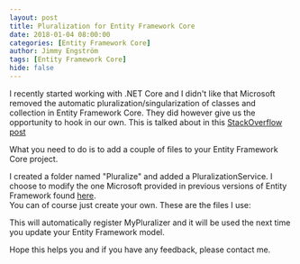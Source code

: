 ```yaml
---
layout: post
title: Pluralization for Entity Framework Core
date: 2018-01-04 08:00:00
categories: [Entity Framework Core]
author: Jimmy Engström
tags: [Entity Framework Core]
hide: false
---
```



I recently started working with .NET Core and I didn't like that Microsoft removed the automatic pluralization/singularization of classes and collection in Entity Framework Core.
They did however give us the opportunity to hook in our own.
This is talked about in this [StackOverflow post](https://stackoverflow.com/questions/39281647/entityframework-core-database-first-approach-pluralizing-table-names/47410837#47410837)


What you need to do is to add a couple of files to your Entity Framework Core project.

I created a folder named "Pluralize" and added a PluralizationService.
I choose to modify the one Microsoft provided in previous versions of Entity Framework found [here](https://github.com/Microsoft/referencesource/blob/master/System.Data.Entity.Design/System/Data/Entity/Design/PluralizationService/EnglishPluralizationService.cs).  
You can of course just create your own.
These are the files I use:
<script src="https://gist.github.com/Apeoholic/813145615303a5e2f7544007279ba081.js"></script>

<script src="https://gist.github.com/Apeoholic/3427182e3fabc0983e12e8b98c46fb12.js"></script>

<script src="https://gist.github.com/Apeoholic/6a626fec9efa250be2bdedc5b790cf73.js"></script>

<script src="https://gist.github.com/Apeoholic/67dc5ec18da7ace4ac9812d643e755b7.js"></script>
This will automatically register MyPluralizer and it will be used the next time you update your Entity Framework model.

Hope this helps you and if you have any feedback, please contact me.





